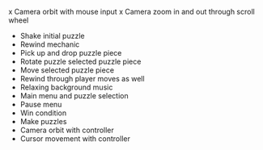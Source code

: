 
x Camera orbit with mouse input
x Camera zoom in and out through scroll wheel
* Shake initial puzzle
* Rewind mechanic
* Pick up and drop puzzle piece
* Rotate puzzle selected puzzle piece
* Move selected puzzle piece
* Rewind through player moves as well
* Relaxing background music
* Main menu and puzzle selection
* Pause menu
* Win condition
* Make puzzles
* Camera orbit with controller
* Cursor movement with controller